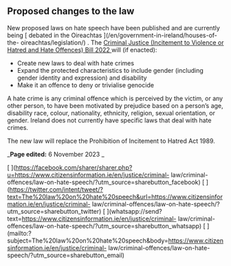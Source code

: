 ##  Proposed changes to the law

New proposed laws on hate speech have been published and are currently being [
debated in the Oireachtas ](/en/government-in-ireland/houses-of-the-
oireachtas/legislation/) . The [ Criminal Justice (Incitement to Violence or
Hatred and Hate Offences) Bill 2022
](https://www.oireachtas.ie/en/bills/bill/2022/105/) will (if enacted):

  * Create new laws to deal with hate crimes 
  * Expand the protected characteristics to include gender (including gender identity and expression) and disability 
  * Make it an offence to deny or trivialise genocide 

A hate crime is any criminal offence which is perceived by the victim, or any
other person, to have been motivated by prejudice based on a person’s age,
disability race, colour, nationality, ethnicity, religion, sexual orientation,
or gender. Ireland does not currently have specific laws that deal with hate
crimes.

The new law will replace the Prohibition of Incitement to Hatred Act 1989.

_**Page edited:** 6 November 2023 _

[
](https://facebook.com/sharer/sharer.php?u=https://www.citizensinformation.ie/en/justice/criminal-
law/criminal-offences/law-on-hate-speech/?utm_source=sharebutton_facebook) [
](https://twitter.com/intent/tweet/?text=The%20law%20on%20hate%20speech&url=https://www.citizensinformation.ie/en/justice/criminal-
law/criminal-offences/law-on-hate-speech/?utm_source=sharebutton_twitter) [
](whatsapp://send?text=https://www.citizensinformation.ie/en/justice/criminal-
law/criminal-offences/law-on-hate-speech/?utm_source=sharebutton_whatsapp) [
](mailto:?subject=The%20law%20on%20hate%20speech&body=https://www.citizensinformation.ie/en/justice/criminal-
law/criminal-offences/law-on-hate-speech/?utm_source=sharebutton_email) [
](javascript:void\(0\))

